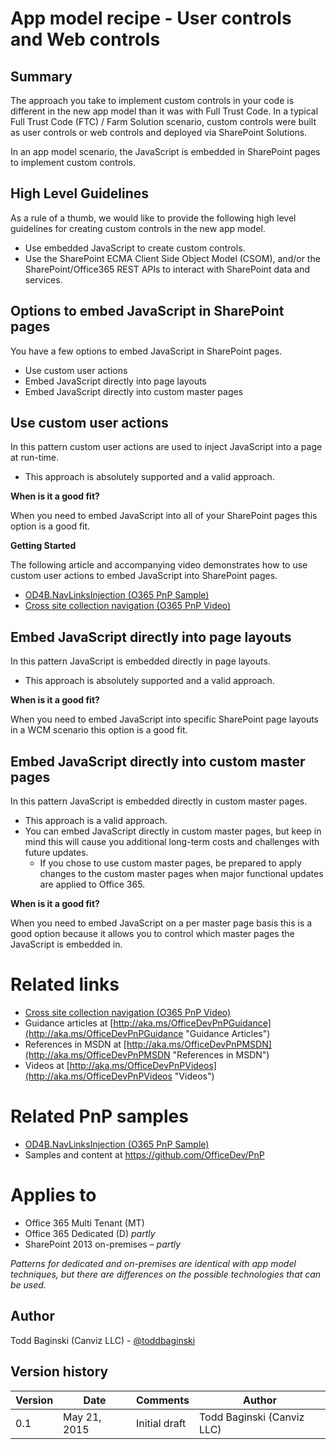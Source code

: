 App model recipe - User controls and Web controls
=================================================

Summary
-------

The approach you take to implement custom controls in your code is different in the new app model than it was with Full Trust Code.  In a typical Full Trust Code (FTC) / Farm Solution scenario, custom controls were built as user controls or web controls and deployed via SharePoint Solutions.

In an app model scenario, the JavaScript is embedded in SharePoint pages to implement custom controls.

High Level Guidelines
---------------------

As a rule of a thumb, we would like to provide the following high level guidelines for creating custom controls in the new app model.

- Use embedded JavaScript to create custom controls.
- Use the SharePoint ECMA Client Side Object Model (CSOM), and/or the SharePoint/Office365 REST APIs to interact with SharePoint data and services.

Options to embed JavaScript in SharePoint pages
-----------------------------------------------
You have a few options to embed JavaScript in SharePoint pages.

- Use custom user actions
- Embed JavaScript directly into page layouts
- Embed JavaScript directly into custom master pages

Use custom user actions
-----------------------
In this pattern custom user actions are used to inject JavaScript into a page at run-time.

- This approach is absolutely supported and a valid approach.

**When is it a good fit?**

When you need to embed JavaScript into all of your SharePoint pages this option is a good fit.

**Getting Started**

The following article and accompanying video demonstrates how to use custom user actions to embed JavaScript into SharePoint pages.

- [OD4B.NavLinksInjection (O365 PnP Sample)](https://github.com/OfficeDev/PnP/tree/master/Samples/OD4B.NavLinksInjection)
- [Cross site collection navigation (O365 PnP Video)](http://channel9.msdn.com/blogs/OfficeDevPnP/Cross-site-collection-navigation)

Embed JavaScript directly into page layouts
-------------------------------------------

In this pattern JavaScript is embedded directly in page layouts.  

- This approach is absolutely supported and a valid approach.

**When is it a good fit?**

When you need to embed JavaScript into specific SharePoint page layouts in a WCM scenario this option is a good fit.

Embed JavaScript directly into custom master pages
--------------------------------------------------

In this pattern JavaScript is embedded directly in custom master pages.  

- This approach is a valid approach.
- You can embed JavaScript directly in custom master pages, but keep in mind this will cause you additional long-term costs and challenges with future updates.
	+ If you chose to use custom master pages, be prepared to apply changes to the custom master pages when major functional updates are applied to Office 365.

**When is it a good fit?**

When you need to embed JavaScript on a per master page basis this is a good option because it allows you to control which master pages the JavaScript is embedded in.


Related links
=============
- [Cross site collection navigation (O365 PnP Video)](http://channel9.msdn.com/blogs/OfficeDevPnP/Cross-site-collection-navigation)
- Guidance articles at [http://aka.ms/OfficeDevPnPGuidance](http://aka.ms/OfficeDevPnPGuidance "Guidance Articles")
- References in MSDN at [http://aka.ms/OfficeDevPnPMSDN](http://aka.ms/OfficeDevPnPMSDN "References in MSDN")
- Videos at [http://aka.ms/OfficeDevPnPVideos](http://aka.ms/OfficeDevPnPVideos "Videos")

Related PnP samples
===================

- [OD4B.NavLinksInjection (O365 PnP Sample)](https://github.com/OfficeDev/PnP/tree/master/Samples/OD4B.NavLinksInjection)
- Samples and content at https://github.com/OfficeDev/PnP

Applies to
==========
- Office 365 Multi Tenant (MT)
- Office 365 Dedicated (D) *partly*
- SharePoint 2013 on-premises – *partly*

*Patterns for dedicated and on-premises are identical with app model techniques, but there are differences on the possible technologies that can be used.*

Author
------
Todd Baginski (Canviz LLC) - [@toddbaginski](https://twitter.com/toddbaginski)

Version history
---------------
Version  | Date | Comments | Author
---------| -----| ---------| ------
0.1  | May 21, 2015 | Initial draft | Todd Baginski (Canviz LLC)
